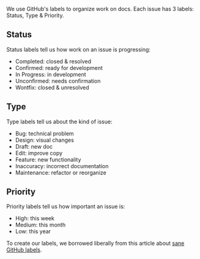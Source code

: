 We use GitHub's labels to organize work on docs. Each issue has 3 labels: Status, Type & Priority.

## Status

Status labels tell us how work on an issue is progressing:

- Completed: closed & resolved
- Confirmed: ready for development
- In Progress: in development
- Unconfirmed: needs confirmation
- Wontfix: closed & unresolved

## Type

Type labels tell us about the kind of issue:

- Bug: technical problem
- Design: visual changes
- Draft: new doc
- Edit: improve copy
- Feature: new functionality
- Inaccuracy: incorrect documentation
- Maintenance: refactor or reorganize

## Priority

Priority labels tell us how important an issue is:

- High: this week
- Medium: this month
- Low: this year

To create our labels, we borrowed liberally from this article about [sane GitHub labels](https://medium.com/@dave_lunny/sane-github-labels-c5d2e6004b63#.c2sqrwkkg).
